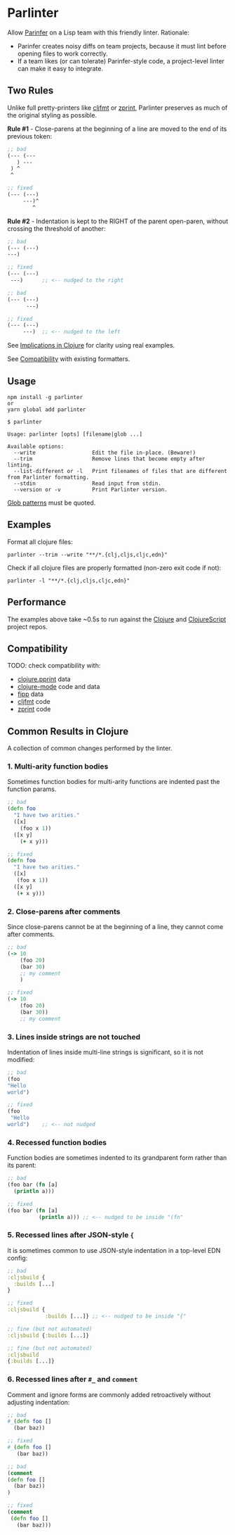 # Parlinter

Allow [Parinfer] on a Lisp team with this friendly linter. Rationale:

- Parinfer creates noisy diffs on team projects, because it must lint before
  opening files to work correctly.
- If a team likes (or can tolerate) Parinfer-style code, a project-level linter
  can make it easy to integrate.

[Parinfer]:http://shaunlebron.github.io/parinfer/

## Two Rules

Unlike full pretty-printers like [cljfmt] or [zprint], Parlinter preserves as
much of the original styling as possible.

__Rule #1__ - Close-parens at the beginning of a line are moved to the end
of its previous token:

```clj
;; bad
(--- (---
   ) ---
 ) ^
 ^

;; fixed
(--- (---)
     ---)^
        ^
```

__Rule #2__ - Indentation is kept to the RIGHT of the parent open-paren, without
crossing the threshold of another:

```clj
;; bad
(--- (---)
---)

;; fixed
(--- (---)
 ---)      ;; <-- nudged to the right
```

```clj
;; bad
(--- (---)
      ---)

;; fixed
(--- (---)
     ---)  ;; <-- nudged to the left
```

See [Implications in Clojure] for clarity using real examples.

See [Compatibility] with existing formatters.

[Implications in Clojure]:#implications-in-clojure
[Compatibility]:#compatibility

## Usage

```
npm install -g parlinter
or
yarn global add parlinter
```

```
$ parlinter

Usage: parlinter [opts] [filename|glob ...]

Available options:
  --write                  Edit the file in-place. (Beware!)
  --trim                   Remove lines that become empty after linting.
  --list-different or -l   Print filenames of files that are different from Parlinter formatting.
  --stdin                  Read input from stdin.
  --version or -v          Print Parlinter version.
```

[Glob patterns](https://github.com/isaacs/node-glob#glob-primer) must be quoted.

## Examples

Format all clojure files:

```
parlinter --trim --write "**/*.{clj,cljs,cljc,edn}"
```

Check if all clojure files are properly formatted (non-zero exit code if not):

```
parlinter -l "**/*.{clj,cljs,cljc,edn}"
```

## Performance

The examples above take ~0.5s to run against the [Clojure] and [ClojureScript]
project repos.

[Clojure]:https://github.com/clojure/clojure
[ClojureScript]:https://github.com/clojure/clojurescript

## Compatibility

TODO: check compatibility with:

- [clojure.pprint] data
- [clojure-mode] code and data
- [fipp] data
- [cljfmt] code
- [zprint] code

[clojure.pprint]:https://clojure.github.io/clojure/clojure.pprint-api.html
[clojure-mode]:https://github.com/clojure-emacs/clojure-mode
[fipp]:https://github.com/brandonbloom/fipp
[cljfmt]:https://github.com/weavejester/cljfmt
[zprint]:https://github.com/kkinnear/zprint

## Common Results in Clojure

A collection of common changes performed by the linter.

### 1. Multi-arity function bodies

Sometimes function bodies for multi-arity functions are indented past the
function params.

```clj
;; bad
(defn foo
  "I have two arities."
  ([x]
    (foo x 1))
  ([x y]
    (+ x y)))

;; fixed
(defn foo
  "I have two arities."
  ([x]
   (foo x 1))
  ([x y]
   (+ x y)))
```

### 2. Close-parens after comments

Since close-parens cannot be at the beginning of a line, they cannot come after
comments.

```clj
;; bad
(-> 10
    (foo 20)
    (bar 30)
    ;; my comment
    )

;; fixed
(-> 10
    (foo 20)
    (bar 30))
    ;; my comment
```

### 3. Lines inside strings are not touched

Indentation of lines inside multi-line strings is significant, so it is not
modified:

```clj
;; bad
(foo
"Hello
world")

;; fixed
(foo
 "Hello
world")    ;; <-- not nudged
```

### 4. Recessed function bodies

Function bodies are sometimes indented to its grandparent form rather than its
parent:

```clj
;; bad
(foo bar (fn [a]
  (println a)))

;; fixed
(foo bar (fn [a]
          (println a))) ;; <-- nudged to be inside "(fn"
```

### 5. Recessed lines after JSON-style `{`

It is sometimes common to use JSON-style indentation in a top-level EDN config:

```clj
;; bad
:cljsbuild {
  :builds [...]
}

;; fixed
:cljsbuild {
            :builds [...]} ;; <-- nudged to be inside "{"

;; fine (but not automated)
:cljsbuild {:builds [...]}

;; fine (but not automated)
:cljsbuild
{:builds [...]}
```

### 6. Recessed lines after `#_` and `comment`

Comment and ignore forms are commonly added retroactively without adjusting
indentation:

```clj
;; bad
#_(defn foo []
  (bar baz))

;; fixed
#_(defn foo []
   (bar baz))
```

```clj
;; bad
(comment
(defn foo []
  (bar baz))
)

;; fixed
(comment
 (defn foo []
   (bar baz)))
```
